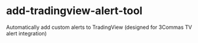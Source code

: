 # add-tradingview-alert-tool
Automatically add custom alerts to TradingView (designed for 3Commas TV alert integration)
